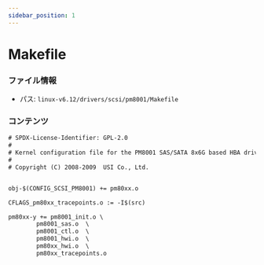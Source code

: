 ```yaml
---
sidebar_position: 1
---
```

# Makefile

### ファイル情報

- パス: `linux-v6.12/drivers/scsi/pm8001/Makefile`

### コンテンツ

```txt
# SPDX-License-Identifier: GPL-2.0
#
# Kernel configuration file for the PM8001 SAS/SATA 8x6G based HBA driver
#
# Copyright (C) 2008-2009  USI Co., Ltd.


obj-$(CONFIG_SCSI_PM8001) += pm80xx.o

CFLAGS_pm80xx_tracepoints.o := -I$(src)

pm80xx-y += pm8001_init.o \
		pm8001_sas.o  \
		pm8001_ctl.o  \
		pm8001_hwi.o  \
		pm80xx_hwi.o  \
		pm80xx_tracepoints.o

```
